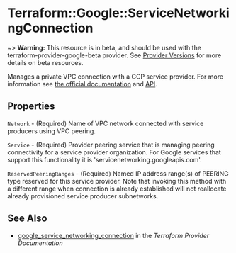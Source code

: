 # Terraform::Google::ServiceNetworkingConnection

~> **Warning:** This resource is in beta, and should be used with the terraform-provider-google-beta provider.
See [Provider Versions](https://terraform.io/docs/providers/google/provider_versions.html) for more details on beta resources.

Manages a private VPC connection with a GCP service provider. For more information see
[the official documentation](https://cloud.google.com/vpc/docs/configure-private-services-access#creating-connection)
and
[API](https://cloud.google.com/service-infrastructure/docs/service-networking/reference/rest/v1/services.connections).

## Properties

`Network` - (Required) Name of VPC network connected with service producers using VPC peering.

`Service` - (Required) Provider peering service that is managing peering connectivity for a service provider organization. For Google services that support this functionality it is 'servicenetworking.googleapis.com'.

`ReservedPeeringRanges` - (Required) Named IP address range(s) of PEERING type reserved for this service provider. Note that invoking this method with a different range when connection is already established will not reallocate already provisioned service producer subnetworks.


## See Also

* [google_service_networking_connection](https://www.terraform.io/docs/providers/google/r/service_networking_connection.html) in the _Terraform Provider Documentation_
